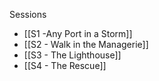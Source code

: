 Sessions
- [[S1 -Any Port in a Storm]]
- [[S2 - Walk in the Managerie]]
- [[S3 - The Lighthouse]]
- [[S4 - The Rescue]]